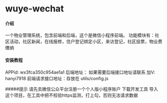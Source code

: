 # wuye-wechat

#### 介绍
一个物业管理系统，包含前端和后端，这个是微信小程序前端。
功能模块有：社区活动，社区新闻，在线报修，住户登记绑定小区，来访登记，社区投票，物业费缴纳



#### 安装教程

APPid: wx3fca350c954ae1a1
后端地址： 如果需要后端接口地址请联系 加V: hanyi7918
前端请求接口地址：存放在 utils/config.js

#####提示
请先去微信公众平台注册一个个人版小程序账户
下载开发工具
导入这个项目，在工具中把不校验https监测，打上勾，否则无法请求数据